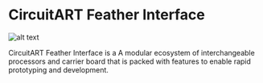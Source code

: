 # CircuitART Feather Interface

![alt text](https://github.com/CircuitART/feather-modular-interface/blob/main/CircuitART%20carrier.png?raw=true)

CircuitART Feather Interface is a A modular ecosystem of interchangeable processors and carrier board that is packed with features to enable rapid prototyping and development.
